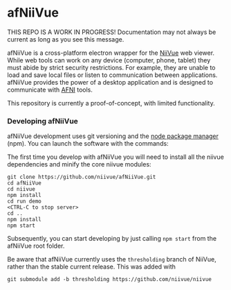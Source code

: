 # afNiiVue

THIS REPO IS A WORK IN PROGRESS! Documentation may not always be current as long as you see this message. 

afNiiVue is a cross-platform electron wrapper for the [NiiVue](https://github.com/niivue/niivue) web viewer. While web tools can work on any device (computer, phone, tablet) they must abide by strict security restrictions. For example, they are unable to load and save local files or listen to communication between applications. afNiiVue provides the power of a desktop application and is designed to communicate with [AFNI](https://afni.nimh.nih.gov/about_afni) tools.

This repository is currently a proof-of-concept, with limited functionality.

### Developing afNiiVue

afNiiVue development uses git versioning and the [node package manager](https://www.npmjs.com/) (npm). You can launch the software with the commands:


The first time you develop with afNiiVue you will need to install all the niivue dependencies and minify the core niivue modules:

```
git clone https://github.com/niivue/afNiiVue.git
cd afNiiVue
cd niivue
npm install
cd run demo
<CTRL-C to stop server>
cd ..
npm install
npm start
```

Subsequently, you can start developing by just calling `npm start` from the afNiiVue root folder.


Be aware that afNiiVue currently uses the `thresholding` branch of NiiVue, rather than the stable current release. This was added with

```
git submodule add -b thresholding https://github.com/niivue/niivue
```